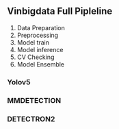 ## Vinbigdata Full Pipleline
1. Data Preparation
2. Preprocessing
3. Model train
4. Model inference
5. CV Checking
6. Model Ensemble
### Yolov5 
### MMDETECTION 
### DETECTRON2
